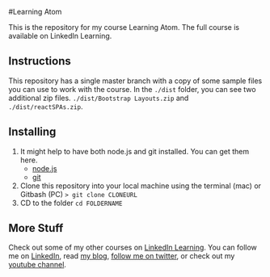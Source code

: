 #Learning Atom

This is the repository for my course Learning Atom. The full course is available on LinkedIn Learning.

## Instructions

This repository has a single master branch with a copy of some sample files you can use to work with the course. In the `./dist` folder, you can see two additional zip files. `./dist/Bootstrap Layouts.zip` and `./dist/reactSPAs.zip`.

## Installing

1. It might help to have both node.js and git installed. You can get them here.
   - [node.js](http://nodejs.org/)
   - [git](http://git-scm.com/)
2. Clone this repository into your local machine using the terminal (mac) or Gitbash (PC) `> git clone CLONEURL`
3. CD to the folder `cd FOLDERNAME`

## More Stuff

Check out some of my other courses on [LinkedIn Learning](https://linkedin-learning.pxf.io/c/1252977/449670/8005?subId1=githubrepo&u=https%3A%2F%2Fwww.linkedin.com%2Flearning%2Finstructors%2Fray-villalobos). You can follow me on [LinkedIn](https://www.linkedin.com/in/planetoftheweb/), read [my blog](http://raybo.org), [follow me on twitter](http://twitter.com/planetoftheweb), or check out my [youtube channel](http://youtube.com/planetoftheweb).
